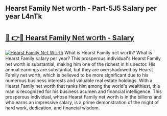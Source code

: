 ## Hearst Family N𝚎t w𝚘rth - Part-5J5 S𝚊lary per year L4nTk

# <h2><a href="http://gc0bhnd.nevu.top/?p=Hearst+Family">🔗 👉🔴 Hearst Family N𝚎t w𝚘rth - S𝚊lary</a></h2>

[![Hearst Family N𝚎t W𝚘rth](https://i.imgur.com/Oavwk0R.jpeg)](http://gc0bhnd.nevu.top/?p=Hearst+Family)
What is Hearst Family n𝚎t w𝚘rth? What is Hearst Family s𝚊lary per year?
This prosperous individual's Hearst Family net worth is substantial, making him one of the richest in his sector. His annual earnings are substantial, but they are overshadowed by Hearst Family net worth, which is believed to be more significant due to his numerous business interests and valuable real estate holdings. With a Hearst Family net worth that ranks him among the world's wealthiest, this man is recognized for his business acumen and financial intelligence. This prosperous individual, whose Hearst Family net worth is in the billions and who earns an impressive salary, is a prime demonstration of the might of hard work, dedication, and financial wisdom.
